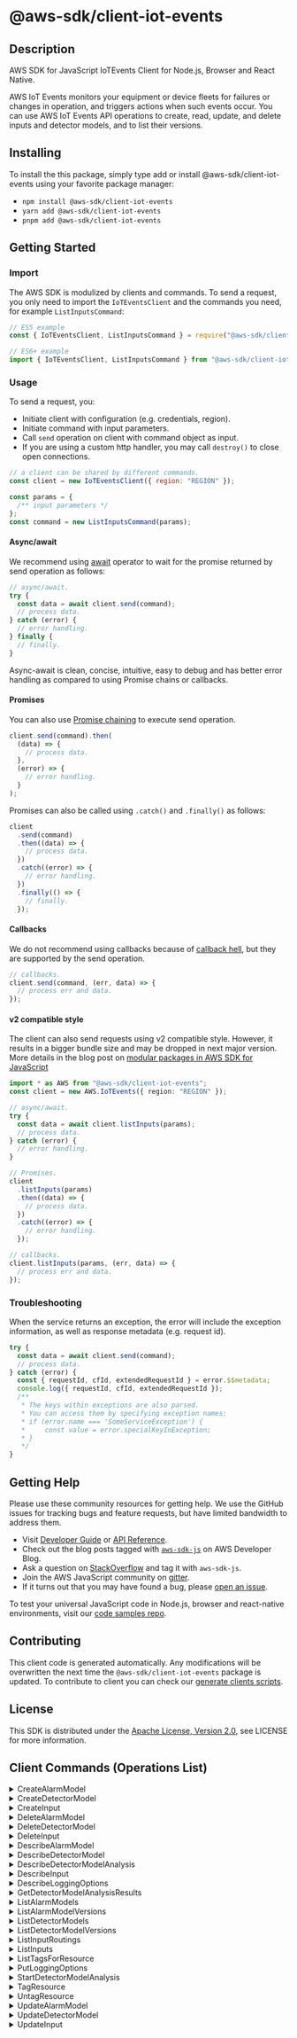 <!-- generated file, do not edit directly -->

# @aws-sdk/client-iot-events

## Description

AWS SDK for JavaScript IoTEvents Client for Node.js, Browser and React Native.

<p>AWS IoT Events monitors your equipment or device fleets for failures or changes in operation, and
triggers actions when such events occur. You can use AWS IoT Events API operations to create, read,
update, and delete inputs and detector models, and to list their versions.</p>

## Installing

To install the this package, simply type add or install @aws-sdk/client-iot-events
using your favorite package manager:

- `npm install @aws-sdk/client-iot-events`
- `yarn add @aws-sdk/client-iot-events`
- `pnpm add @aws-sdk/client-iot-events`

## Getting Started

### Import

The AWS SDK is modulized by clients and commands.
To send a request, you only need to import the `IoTEventsClient` and
the commands you need, for example `ListInputsCommand`:

```js
// ES5 example
const { IoTEventsClient, ListInputsCommand } = require("@aws-sdk/client-iot-events");
```

```ts
// ES6+ example
import { IoTEventsClient, ListInputsCommand } from "@aws-sdk/client-iot-events";
```

### Usage

To send a request, you:

- Initiate client with configuration (e.g. credentials, region).
- Initiate command with input parameters.
- Call `send` operation on client with command object as input.
- If you are using a custom http handler, you may call `destroy()` to close open connections.

```js
// a client can be shared by different commands.
const client = new IoTEventsClient({ region: "REGION" });

const params = {
  /** input parameters */
};
const command = new ListInputsCommand(params);
```

#### Async/await

We recommend using [await](https://developer.mozilla.org/en-US/docs/Web/JavaScript/Reference/Operators/await)
operator to wait for the promise returned by send operation as follows:

```js
// async/await.
try {
  const data = await client.send(command);
  // process data.
} catch (error) {
  // error handling.
} finally {
  // finally.
}
```

Async-await is clean, concise, intuitive, easy to debug and has better error handling
as compared to using Promise chains or callbacks.

#### Promises

You can also use [Promise chaining](https://developer.mozilla.org/en-US/docs/Web/JavaScript/Guide/Using_promises#chaining)
to execute send operation.

```js
client.send(command).then(
  (data) => {
    // process data.
  },
  (error) => {
    // error handling.
  }
);
```

Promises can also be called using `.catch()` and `.finally()` as follows:

```js
client
  .send(command)
  .then((data) => {
    // process data.
  })
  .catch((error) => {
    // error handling.
  })
  .finally(() => {
    // finally.
  });
```

#### Callbacks

We do not recommend using callbacks because of [callback hell](http://callbackhell.com/),
but they are supported by the send operation.

```js
// callbacks.
client.send(command, (err, data) => {
  // process err and data.
});
```

#### v2 compatible style

The client can also send requests using v2 compatible style.
However, it results in a bigger bundle size and may be dropped in next major version. More details in the blog post
on [modular packages in AWS SDK for JavaScript](https://aws.amazon.com/blogs/developer/modular-packages-in-aws-sdk-for-javascript/)

```ts
import * as AWS from "@aws-sdk/client-iot-events";
const client = new AWS.IoTEvents({ region: "REGION" });

// async/await.
try {
  const data = await client.listInputs(params);
  // process data.
} catch (error) {
  // error handling.
}

// Promises.
client
  .listInputs(params)
  .then((data) => {
    // process data.
  })
  .catch((error) => {
    // error handling.
  });

// callbacks.
client.listInputs(params, (err, data) => {
  // process err and data.
});
```

### Troubleshooting

When the service returns an exception, the error will include the exception information,
as well as response metadata (e.g. request id).

```js
try {
  const data = await client.send(command);
  // process data.
} catch (error) {
  const { requestId, cfId, extendedRequestId } = error.$$metadata;
  console.log({ requestId, cfId, extendedRequestId });
  /**
   * The keys within exceptions are also parsed.
   * You can access them by specifying exception names:
   * if (error.name === 'SomeServiceException') {
   *     const value = error.specialKeyInException;
   * }
   */
}
```

## Getting Help

Please use these community resources for getting help.
We use the GitHub issues for tracking bugs and feature requests, but have limited bandwidth to address them.

- Visit [Developer Guide](https://docs.aws.amazon.com/sdk-for-javascript/v3/developer-guide/welcome.html)
  or [API Reference](https://docs.aws.amazon.com/AWSJavaScriptSDK/v3/latest/index.html).
- Check out the blog posts tagged with [`aws-sdk-js`](https://aws.amazon.com/blogs/developer/tag/aws-sdk-js/)
  on AWS Developer Blog.
- Ask a question on [StackOverflow](https://stackoverflow.com/questions/tagged/aws-sdk-js) and tag it with `aws-sdk-js`.
- Join the AWS JavaScript community on [gitter](https://gitter.im/aws/aws-sdk-js-v3).
- If it turns out that you may have found a bug, please [open an issue](https://github.com/aws/aws-sdk-js-v3/issues/new/choose).

To test your universal JavaScript code in Node.js, browser and react-native environments,
visit our [code samples repo](https://github.com/aws-samples/aws-sdk-js-tests).

## Contributing

This client code is generated automatically. Any modifications will be overwritten the next time the `@aws-sdk/client-iot-events` package is updated.
To contribute to client you can check our [generate clients scripts](https://github.com/aws/aws-sdk-js-v3/tree/main/scripts/generate-clients).

## License

This SDK is distributed under the
[Apache License, Version 2.0](http://www.apache.org/licenses/LICENSE-2.0),
see LICENSE for more information.

## Client Commands (Operations List)

<details>
<summary>
CreateAlarmModel
</summary>

[Command API Reference](https://docs.aws.amazon.com/AWSJavaScriptSDK/v3/latest/clients/client-iot-events/classes/createalarmmodelcommand.html) / [Input](https://docs.aws.amazon.com/AWSJavaScriptSDK/v3/latest/clients/client-iot-events/interfaces/createalarmmodelcommandinput.html) / [Output](https://docs.aws.amazon.com/AWSJavaScriptSDK/v3/latest/clients/client-iot-events/interfaces/createalarmmodelcommandoutput.html)

</details>
<details>
<summary>
CreateDetectorModel
</summary>

[Command API Reference](https://docs.aws.amazon.com/AWSJavaScriptSDK/v3/latest/clients/client-iot-events/classes/createdetectormodelcommand.html) / [Input](https://docs.aws.amazon.com/AWSJavaScriptSDK/v3/latest/clients/client-iot-events/interfaces/createdetectormodelcommandinput.html) / [Output](https://docs.aws.amazon.com/AWSJavaScriptSDK/v3/latest/clients/client-iot-events/interfaces/createdetectormodelcommandoutput.html)

</details>
<details>
<summary>
CreateInput
</summary>

[Command API Reference](https://docs.aws.amazon.com/AWSJavaScriptSDK/v3/latest/clients/client-iot-events/classes/createinputcommand.html) / [Input](https://docs.aws.amazon.com/AWSJavaScriptSDK/v3/latest/clients/client-iot-events/interfaces/createinputcommandinput.html) / [Output](https://docs.aws.amazon.com/AWSJavaScriptSDK/v3/latest/clients/client-iot-events/interfaces/createinputcommandoutput.html)

</details>
<details>
<summary>
DeleteAlarmModel
</summary>

[Command API Reference](https://docs.aws.amazon.com/AWSJavaScriptSDK/v3/latest/clients/client-iot-events/classes/deletealarmmodelcommand.html) / [Input](https://docs.aws.amazon.com/AWSJavaScriptSDK/v3/latest/clients/client-iot-events/interfaces/deletealarmmodelcommandinput.html) / [Output](https://docs.aws.amazon.com/AWSJavaScriptSDK/v3/latest/clients/client-iot-events/interfaces/deletealarmmodelcommandoutput.html)

</details>
<details>
<summary>
DeleteDetectorModel
</summary>

[Command API Reference](https://docs.aws.amazon.com/AWSJavaScriptSDK/v3/latest/clients/client-iot-events/classes/deletedetectormodelcommand.html) / [Input](https://docs.aws.amazon.com/AWSJavaScriptSDK/v3/latest/clients/client-iot-events/interfaces/deletedetectormodelcommandinput.html) / [Output](https://docs.aws.amazon.com/AWSJavaScriptSDK/v3/latest/clients/client-iot-events/interfaces/deletedetectormodelcommandoutput.html)

</details>
<details>
<summary>
DeleteInput
</summary>

[Command API Reference](https://docs.aws.amazon.com/AWSJavaScriptSDK/v3/latest/clients/client-iot-events/classes/deleteinputcommand.html) / [Input](https://docs.aws.amazon.com/AWSJavaScriptSDK/v3/latest/clients/client-iot-events/interfaces/deleteinputcommandinput.html) / [Output](https://docs.aws.amazon.com/AWSJavaScriptSDK/v3/latest/clients/client-iot-events/interfaces/deleteinputcommandoutput.html)

</details>
<details>
<summary>
DescribeAlarmModel
</summary>

[Command API Reference](https://docs.aws.amazon.com/AWSJavaScriptSDK/v3/latest/clients/client-iot-events/classes/describealarmmodelcommand.html) / [Input](https://docs.aws.amazon.com/AWSJavaScriptSDK/v3/latest/clients/client-iot-events/interfaces/describealarmmodelcommandinput.html) / [Output](https://docs.aws.amazon.com/AWSJavaScriptSDK/v3/latest/clients/client-iot-events/interfaces/describealarmmodelcommandoutput.html)

</details>
<details>
<summary>
DescribeDetectorModel
</summary>

[Command API Reference](https://docs.aws.amazon.com/AWSJavaScriptSDK/v3/latest/clients/client-iot-events/classes/describedetectormodelcommand.html) / [Input](https://docs.aws.amazon.com/AWSJavaScriptSDK/v3/latest/clients/client-iot-events/interfaces/describedetectormodelcommandinput.html) / [Output](https://docs.aws.amazon.com/AWSJavaScriptSDK/v3/latest/clients/client-iot-events/interfaces/describedetectormodelcommandoutput.html)

</details>
<details>
<summary>
DescribeDetectorModelAnalysis
</summary>

[Command API Reference](https://docs.aws.amazon.com/AWSJavaScriptSDK/v3/latest/clients/client-iot-events/classes/describedetectormodelanalysiscommand.html) / [Input](https://docs.aws.amazon.com/AWSJavaScriptSDK/v3/latest/clients/client-iot-events/interfaces/describedetectormodelanalysiscommandinput.html) / [Output](https://docs.aws.amazon.com/AWSJavaScriptSDK/v3/latest/clients/client-iot-events/interfaces/describedetectormodelanalysiscommandoutput.html)

</details>
<details>
<summary>
DescribeInput
</summary>

[Command API Reference](https://docs.aws.amazon.com/AWSJavaScriptSDK/v3/latest/clients/client-iot-events/classes/describeinputcommand.html) / [Input](https://docs.aws.amazon.com/AWSJavaScriptSDK/v3/latest/clients/client-iot-events/interfaces/describeinputcommandinput.html) / [Output](https://docs.aws.amazon.com/AWSJavaScriptSDK/v3/latest/clients/client-iot-events/interfaces/describeinputcommandoutput.html)

</details>
<details>
<summary>
DescribeLoggingOptions
</summary>

[Command API Reference](https://docs.aws.amazon.com/AWSJavaScriptSDK/v3/latest/clients/client-iot-events/classes/describeloggingoptionscommand.html) / [Input](https://docs.aws.amazon.com/AWSJavaScriptSDK/v3/latest/clients/client-iot-events/interfaces/describeloggingoptionscommandinput.html) / [Output](https://docs.aws.amazon.com/AWSJavaScriptSDK/v3/latest/clients/client-iot-events/interfaces/describeloggingoptionscommandoutput.html)

</details>
<details>
<summary>
GetDetectorModelAnalysisResults
</summary>

[Command API Reference](https://docs.aws.amazon.com/AWSJavaScriptSDK/v3/latest/clients/client-iot-events/classes/getdetectormodelanalysisresultscommand.html) / [Input](https://docs.aws.amazon.com/AWSJavaScriptSDK/v3/latest/clients/client-iot-events/interfaces/getdetectormodelanalysisresultscommandinput.html) / [Output](https://docs.aws.amazon.com/AWSJavaScriptSDK/v3/latest/clients/client-iot-events/interfaces/getdetectormodelanalysisresultscommandoutput.html)

</details>
<details>
<summary>
ListAlarmModels
</summary>

[Command API Reference](https://docs.aws.amazon.com/AWSJavaScriptSDK/v3/latest/clients/client-iot-events/classes/listalarmmodelscommand.html) / [Input](https://docs.aws.amazon.com/AWSJavaScriptSDK/v3/latest/clients/client-iot-events/interfaces/listalarmmodelscommandinput.html) / [Output](https://docs.aws.amazon.com/AWSJavaScriptSDK/v3/latest/clients/client-iot-events/interfaces/listalarmmodelscommandoutput.html)

</details>
<details>
<summary>
ListAlarmModelVersions
</summary>

[Command API Reference](https://docs.aws.amazon.com/AWSJavaScriptSDK/v3/latest/clients/client-iot-events/classes/listalarmmodelversionscommand.html) / [Input](https://docs.aws.amazon.com/AWSJavaScriptSDK/v3/latest/clients/client-iot-events/interfaces/listalarmmodelversionscommandinput.html) / [Output](https://docs.aws.amazon.com/AWSJavaScriptSDK/v3/latest/clients/client-iot-events/interfaces/listalarmmodelversionscommandoutput.html)

</details>
<details>
<summary>
ListDetectorModels
</summary>

[Command API Reference](https://docs.aws.amazon.com/AWSJavaScriptSDK/v3/latest/clients/client-iot-events/classes/listdetectormodelscommand.html) / [Input](https://docs.aws.amazon.com/AWSJavaScriptSDK/v3/latest/clients/client-iot-events/interfaces/listdetectormodelscommandinput.html) / [Output](https://docs.aws.amazon.com/AWSJavaScriptSDK/v3/latest/clients/client-iot-events/interfaces/listdetectormodelscommandoutput.html)

</details>
<details>
<summary>
ListDetectorModelVersions
</summary>

[Command API Reference](https://docs.aws.amazon.com/AWSJavaScriptSDK/v3/latest/clients/client-iot-events/classes/listdetectormodelversionscommand.html) / [Input](https://docs.aws.amazon.com/AWSJavaScriptSDK/v3/latest/clients/client-iot-events/interfaces/listdetectormodelversionscommandinput.html) / [Output](https://docs.aws.amazon.com/AWSJavaScriptSDK/v3/latest/clients/client-iot-events/interfaces/listdetectormodelversionscommandoutput.html)

</details>
<details>
<summary>
ListInputRoutings
</summary>

[Command API Reference](https://docs.aws.amazon.com/AWSJavaScriptSDK/v3/latest/clients/client-iot-events/classes/listinputroutingscommand.html) / [Input](https://docs.aws.amazon.com/AWSJavaScriptSDK/v3/latest/clients/client-iot-events/interfaces/listinputroutingscommandinput.html) / [Output](https://docs.aws.amazon.com/AWSJavaScriptSDK/v3/latest/clients/client-iot-events/interfaces/listinputroutingscommandoutput.html)

</details>
<details>
<summary>
ListInputs
</summary>

[Command API Reference](https://docs.aws.amazon.com/AWSJavaScriptSDK/v3/latest/clients/client-iot-events/classes/listinputscommand.html) / [Input](https://docs.aws.amazon.com/AWSJavaScriptSDK/v3/latest/clients/client-iot-events/interfaces/listinputscommandinput.html) / [Output](https://docs.aws.amazon.com/AWSJavaScriptSDK/v3/latest/clients/client-iot-events/interfaces/listinputscommandoutput.html)

</details>
<details>
<summary>
ListTagsForResource
</summary>

[Command API Reference](https://docs.aws.amazon.com/AWSJavaScriptSDK/v3/latest/clients/client-iot-events/classes/listtagsforresourcecommand.html) / [Input](https://docs.aws.amazon.com/AWSJavaScriptSDK/v3/latest/clients/client-iot-events/interfaces/listtagsforresourcecommandinput.html) / [Output](https://docs.aws.amazon.com/AWSJavaScriptSDK/v3/latest/clients/client-iot-events/interfaces/listtagsforresourcecommandoutput.html)

</details>
<details>
<summary>
PutLoggingOptions
</summary>

[Command API Reference](https://docs.aws.amazon.com/AWSJavaScriptSDK/v3/latest/clients/client-iot-events/classes/putloggingoptionscommand.html) / [Input](https://docs.aws.amazon.com/AWSJavaScriptSDK/v3/latest/clients/client-iot-events/interfaces/putloggingoptionscommandinput.html) / [Output](https://docs.aws.amazon.com/AWSJavaScriptSDK/v3/latest/clients/client-iot-events/interfaces/putloggingoptionscommandoutput.html)

</details>
<details>
<summary>
StartDetectorModelAnalysis
</summary>

[Command API Reference](https://docs.aws.amazon.com/AWSJavaScriptSDK/v3/latest/clients/client-iot-events/classes/startdetectormodelanalysiscommand.html) / [Input](https://docs.aws.amazon.com/AWSJavaScriptSDK/v3/latest/clients/client-iot-events/interfaces/startdetectormodelanalysiscommandinput.html) / [Output](https://docs.aws.amazon.com/AWSJavaScriptSDK/v3/latest/clients/client-iot-events/interfaces/startdetectormodelanalysiscommandoutput.html)

</details>
<details>
<summary>
TagResource
</summary>

[Command API Reference](https://docs.aws.amazon.com/AWSJavaScriptSDK/v3/latest/clients/client-iot-events/classes/tagresourcecommand.html) / [Input](https://docs.aws.amazon.com/AWSJavaScriptSDK/v3/latest/clients/client-iot-events/interfaces/tagresourcecommandinput.html) / [Output](https://docs.aws.amazon.com/AWSJavaScriptSDK/v3/latest/clients/client-iot-events/interfaces/tagresourcecommandoutput.html)

</details>
<details>
<summary>
UntagResource
</summary>

[Command API Reference](https://docs.aws.amazon.com/AWSJavaScriptSDK/v3/latest/clients/client-iot-events/classes/untagresourcecommand.html) / [Input](https://docs.aws.amazon.com/AWSJavaScriptSDK/v3/latest/clients/client-iot-events/interfaces/untagresourcecommandinput.html) / [Output](https://docs.aws.amazon.com/AWSJavaScriptSDK/v3/latest/clients/client-iot-events/interfaces/untagresourcecommandoutput.html)

</details>
<details>
<summary>
UpdateAlarmModel
</summary>

[Command API Reference](https://docs.aws.amazon.com/AWSJavaScriptSDK/v3/latest/clients/client-iot-events/classes/updatealarmmodelcommand.html) / [Input](https://docs.aws.amazon.com/AWSJavaScriptSDK/v3/latest/clients/client-iot-events/interfaces/updatealarmmodelcommandinput.html) / [Output](https://docs.aws.amazon.com/AWSJavaScriptSDK/v3/latest/clients/client-iot-events/interfaces/updatealarmmodelcommandoutput.html)

</details>
<details>
<summary>
UpdateDetectorModel
</summary>

[Command API Reference](https://docs.aws.amazon.com/AWSJavaScriptSDK/v3/latest/clients/client-iot-events/classes/updatedetectormodelcommand.html) / [Input](https://docs.aws.amazon.com/AWSJavaScriptSDK/v3/latest/clients/client-iot-events/interfaces/updatedetectormodelcommandinput.html) / [Output](https://docs.aws.amazon.com/AWSJavaScriptSDK/v3/latest/clients/client-iot-events/interfaces/updatedetectormodelcommandoutput.html)

</details>
<details>
<summary>
UpdateInput
</summary>

[Command API Reference](https://docs.aws.amazon.com/AWSJavaScriptSDK/v3/latest/clients/client-iot-events/classes/updateinputcommand.html) / [Input](https://docs.aws.amazon.com/AWSJavaScriptSDK/v3/latest/clients/client-iot-events/interfaces/updateinputcommandinput.html) / [Output](https://docs.aws.amazon.com/AWSJavaScriptSDK/v3/latest/clients/client-iot-events/interfaces/updateinputcommandoutput.html)

</details>
